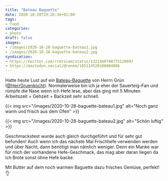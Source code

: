 ```yaml
---
title: "Bateau Baguette"
date: 2020-10-28T19:26:36+01:00
tags:
- food
categories:
- photo
draft: false
images:
- /images/2020-10-28-baguette-bateau1.jpg
- /images/2020-10-28-baguette-bateau2.jpg
syndication:
- https://twitter.com/rretsiem/status/1321560748775120897
- https://mastodon.social/@renem/105114520106084806
---
```


Hatte heute Lust auf ein [Bateau-Baguette](https://www.herrgruenkocht.de/das-bateau-baguette-von-herrn-gruen/) von Herrn Grün ([@HerrGruenkocht](https://twitter.com/HerrGruenkocht)). Normalerweise bin ich ja eher der Sauerteig-Fan und rümpfe die Nase wenn ich Hefe lese, aber das ging mit 5 Minuten Arbeitszeit + Gehzeit + Backzeit sehr schnell.

{{< img src="/images/2020-10-28-baguette-bateau1.jpg" alt="Noch ganz warm und frisch aus dem Ofen" >}}

{{< img src="/images/2020-10-28-baguette-bateau2.jpg" alt="Schön luftig" >}}

<!--more-->

Geschmackstest wurde auch gleich durchgeführt und für sehr gut befunden! Auch wenn ich das nächste Mal Frischhefe verwenden werden und über Nacht, dann benötigt man nämlich weniger. Denn ein Manke war für mich der vorhandene Hefe-Geschmack, das mag aber daran liegen da ich Brote sonst ohne Hefe backe.

Mit Butter auf dem noch warmen Baguette dazu frisches Gemüse, perfekt! 👌


